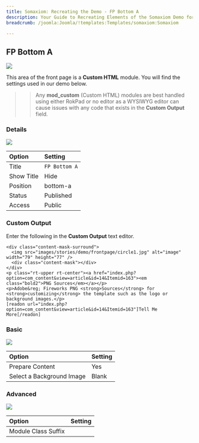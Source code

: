 ```yaml
---
title: Somaxiom: Recreating the Demo - FP Bottom A
description: Your Guide to Recreating Elements of the Somaxiom Demo for Joomla
breadcrumb: /joomla:Joomla/!templates:Templates/somaxiom:Somaxiom

---
```


FP Bottom A
-----

![][demo]

This area of the front page is a **Custom HTML** module. You will find the settings used in our demo below.

>> Any **mod_custom** (Custom HTML) modules are best handled using either RokPad or no editor as a WYSIWYG editor can cause issues with any code that exists in the **Custom Output** field.

### Details

![][demo2]

|   Option   |    Setting    |
| :--------- | :------------ |
| Title      | `FP Bottom A` |
| Show Title | Hide          |
| Position   | bottom-a      |
| Status     | Published     |
| Access     | Public        |

### Custom Output

Enter the following in the **Custom Output** text editor.

~~~
<div class="content-mask-surround">
  <img src="images/stories/demo/frontpage/circle1.jpg" alt="image" width="79" height="77" />
  <div class="content-mask"></div>
</div>
<p class="rt-upper rt-center"><a href="index.php?option=com_content&view=article&id=14&Itemid=163"><em class="bold2">PNG Sources</em></a></p>
<p>Adobe&reg; Fireworks PNG <strong>Sources</strong> for <strong>customizing</strong> the template such as the logo or background images.</p>
[readon url="index.php?option=com_content&view=article&id=14&Itemid=163"]Tell Me More[/readon]
~~~

### Basic

![][demo3]

|           Option          | Setting |
| :------------------------ | :------ |
| Prepare Content           | Yes     |
| Select a Background Image | Blank   |

### Advanced

![][demo4]

|        Option       | Setting |
| :------------------ | :------ |
| Module Class Suffix |         |

[demo]: assets/demo_9.jpeg
[demo2]: assets/demo_8a.jpeg
[demo3]: assets/demo_8b.jpeg
[demo4]: assets/demo_8c.jpeg